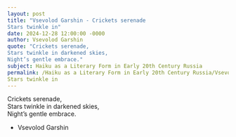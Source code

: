 ```yaml
---
layout: post
title: "Vsevolod Garshin - Crickets serenade  
Stars twinkle in"
date: 2024-12-28 12:00:00 -0000
author: Vsevolod Garshin
quote: "Crickets serenade,  
Stars twinkle in darkened skies,  
Night’s gentle embrace."
subject: Haiku as a Literary Form in Early 20th Century Russia
permalink: /Haiku as a Literary Form in Early 20th Century Russia/Vsevolod Garshin/Vsevolod Garshin - Crickets serenade  
Stars twinkle in
---
```


Crickets serenade,  
Stars twinkle in darkened skies,  
Night’s gentle embrace.

- Vsevolod Garshin
